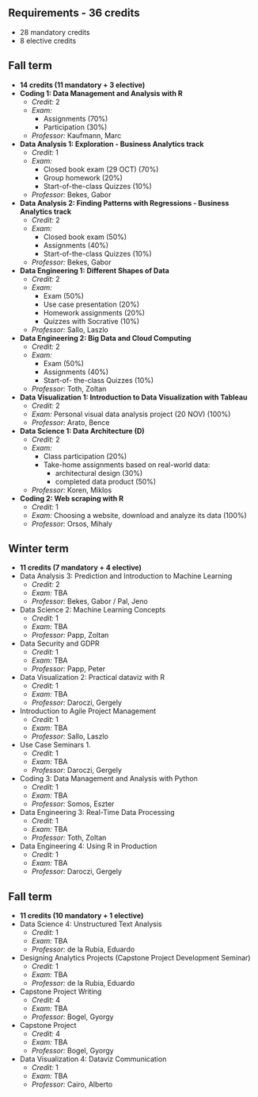 ## Requirements - 36 credits
- 28 mandatory credits
- 8 elective credits

## Fall term 
- __14 credits (11 mandatory + 3 elective)__
- __Coding 1: Data Management and Analysis with R__
	- _Credit:_ 2
	- _Exam:_ 
		- Assignments (70%)
		- Participation (30%)
	- _Professor:_ Kaufmann, Marc
- __Data Analysis 1: Exploration - Business Analytics track__
	- _Credit:_ 1
	- _Exam:_ 
		- Closed book exam (29 OCT) (70%)
		- Group homework (20%)
		- Start-of-the-class Quizzes (10%)
	- _Professor:_ Bekes, Gabor
- __Data Analysis 2: Finding Patterns with Regressions - Business Analytics track__
	- _Credit:_ 2
	- _Exam:_ 
		- Closed book exam (50%)
		- Assignments (40%)
		- Start-of-the-class Quizzes (10%)
	- _Professor:_ Bekes, Gabor
- __Data Engineering 1: Different Shapes of Data__
	- _Credit:_ 2
	- _Exam:_ 
		- Exam (50%)
		- Use case presentation (20%)
		- Homework assignments (20%)
		- Quizzes with Socrative (10%)
	- _Professor:_ Sallo, Laszlo
- __Data Engineering 2: Big Data and Cloud Computing__
	- _Credit:_ 2
	- _Exam:_ 
		- Exam (50%)
		- Assignments (40%)
		- Start-of- the-class Quizzes (10%)
	- _Professor:_ Toth, Zoltan
- __Data Visualization 1: Introduction to Data Visualization with Tableau__
	- _Credit:_ 2
	- _Exam:_ Personal visual data analysis project (20 NOV) (100%) 
	- _Professor:_ Arato, Bence
- __Data Science 1: Data Architecture (D)__
	- _Credit:_ 2
	- _Exam:_ 
		- Class participation (20%)
		- Take-home assignments based on real-world data: 
			- architectural design (30%)
			- completed data product (50%)
	- _Professor:_ Koren, Miklos
- __Coding 2: Web scraping with R__ 
	- _Credit:_ 1
	- _Exam:_ Choosing a website, download and analyze its data (100%)
	- _Professor:_ Orsos, Mihaly

## Winter term 
- __11 credits (7 mandatory + 4 elective)__
- Data Analysis 3: Prediction and Introduction to Machine Learning
	- _Credit:_ 2
	- _Exam:_ TBA
	- _Professor:_ Bekes, Gabor / Pal, Jeno
- Data Science 2: Machine Learning Concepts
	- _Credit:_ 1
	- _Exam:_ TBA
	- _Professor:_ Papp, Zoltan
- Data Security and GDPR
	- _Credit:_ 1
	- _Exam:_ TBA
	- _Professor:_ Papp, Peter
- Data Visualization 2: Practical dataviz with R
	- _Credit:_ 1
	- _Exam:_ TBA
	- _Professor:_ Daroczi, Gergely
- Introduction to Agile Project Management
	- _Credit:_ 1
	- _Exam:_ TBA
	- _Professor:_ Sallo, Laszlo
- Use Case Seminars 1.
	- _Credit:_ 1
	- _Exam:_ TBA
	- _Professor:_ Daroczi, Gergely
- Coding 3: Data Management and Analysis with Python
	- _Credit:_ 1
	- _Exam:_ TBA
	- _Professor:_ Somos, Eszter
- Data Engineering 3: Real-Time Data Processing
	- _Credit:_ 1
	- _Exam:_ TBA
	- _Professor:_ Toth, Zoltan
- Data Engineering 4: Using R in Production
	- _Credit:_ 1
	- _Exam:_ TBA
	- _Professor:_ Daroczi, Gergely

## Fall term
- __11 credits (10 mandatory +  1 elective)__
- Data Science 4: Unstructured Text Analysis
	- _Credit:_ 1
	- _Exam:_ TBA
	- _Professor:_ de la Rubia, Eduardo
- Designing Analytics Projects (Capstone Project Development Seminar)
	- _Credit:_ 1
	- _Exam:_ TBA
	- _Professor:_ de la Rubia, Eduardo
- Capstone Project Writing
	- _Credit:_ 4
	- _Exam:_ TBA
	- _Professor:_ Bogel, Gyorgy
- Capstone Project
	- _Credit:_ 4
	- _Exam:_ TBA
	- _Professor:_ Bogel, Gyorgy
- Data Visualization 4: Dataviz Communication
	- _Credit:_ 1
	- _Exam:_ TBA
	- _Professor:_ Cairo, Alberto